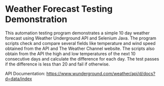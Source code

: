 <h1>Weather Forecast Testing Demonstration</h1>

This automation testing program demonstrates a simple 10 day weather forecast using Weather Underground API and Selenium Java. The program scripts check and compare several fields like temperature and wind speed obtained from the API and The Weather Channel website. The scripts also obtain from the API the high and low temperatures of the next 10 consecutive days and calculate the difference for each day. The test passes if the difference is less than 20 and fail if otherwise.

API Documentation: https://www.wunderground.com/weather/api/d/docs?d=data/index
